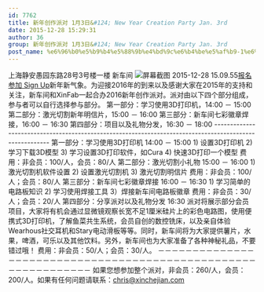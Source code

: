 ```yaml
---
id: 7762
title: 新年创作派对 1月3日&#124; New Year Creation Party Jan. 3rd
date: 2015-12-28 15:29:31
author: 36
group: 新年创作派对 1月3日&#124; New Year Creation Party Jan. 3rd
post_name: %e6%96%b0%e5%b9%b4%e5%88%9b%e4%bd%9c%e6%b4%be%e5%af%b9-1%e6%9c%883%e6%97%a5-new-year-creation-party-jan-3rd
---
```


上海静安愚园东路28号3号楼一楼 新车间 ![屏幕截图 2015-12-28 15.09.55](http://139.162.84.35/wp-content/uploads/2015/12/屏幕截图-2015-12-28-15.09.55.png)[报名参加 Sign Up](http://www.huodongxing.com/event/8315005603100 "立即报名")新年新气象。为迎接2016年的到来以及感谢大家在2015年的支持和关注，新车间和XinFab一起合办2016新年创作派对。派对由以下四个部分组成，参与者可以自行选择参与部分。 第一部分：学习使用3D打印机，14:00 － 15:00 第二部分：激光切割新年明信片，15:00 － 16:00 第三部分：新车间七彩徽章焊接，16:00 － 16:30 第四部分：项目以及礼物分发，16:30 － 18:00 -------------------------------------------------------------------------------------------------------- 第一部分：学习使用3D打印机 14:00 － 15:00 1) 设置3D打印机 2) 学习下载3D模型 3) 学习设置3D打印软件，如Cura 4) 快速3D打印一个模型 费用：非会员：100/人，会员：80/人 第二部分：激光切割小礼物 15:00 － 16:00 1) 激光切割机软件设置 2) 设置激光切割机 3) 激光切割明信片 费用：非会员：100/人；会员：80/人 第三部分：新车间七彩徽章焊接 16:00 － 16:30 1) 学习简单的电路板知识 2) 学习使用焊接工具 3）焊接新车间电路板徽章 费用：非会员：30/人；会员：20/人 第四部分：分享派对以及礼物分发 16:30 派对将展示部分会员项目，大家将有机会通过显微镜观察长宽不足1厘米硅片上的彩色电路图，使用便携式3D打印机，了解鱼菜共生系统，会员自创的数控铣床，以及亲自体验Wearhous社交耳机和Stary电动滑板等等。同时，新车间将为大家提供薯片，水果，啤酒，可乐以及其他饮料。另外，新车间也为大家准备了各种神秘礼品，不要错过哦！ 费用：非会员：50/人；会员：30/人。 －－－－－－－－－－－－－－－－－－－－－－－－－－－－－－－－－－－－－－－－－－－－－－－－－－－－－－－－－－－－－－ 如果您想参加整个派对，非会员：260/人，会员：200/人。如果有任何问题请联系：chris@xinchejian.com